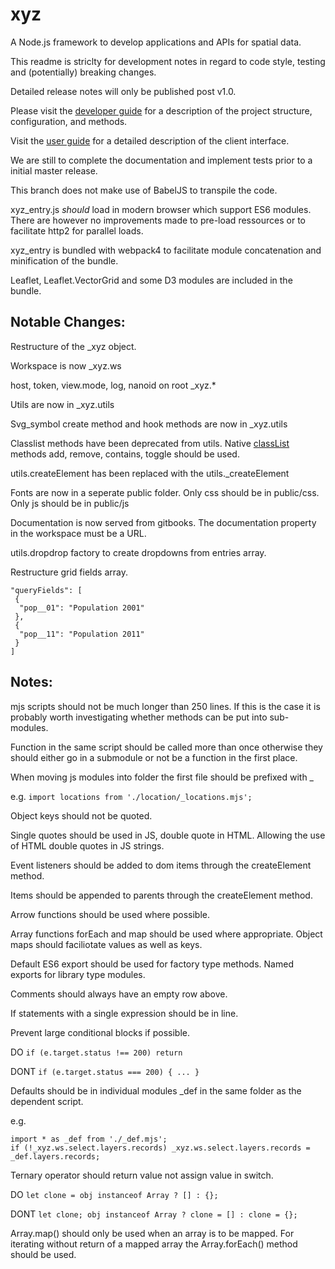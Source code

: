 # xyz
A Node.js framework to develop applications and APIs for spatial data.

This readme is striclty for development notes in regard to code style, testing and (potentially) breaking changes.

Detailed release notes will only be published post v1.0.

Please visit the [developer guide](https://geolytix.gitbook.io/xyz-developer-guide) for a description of the project structure, configuration, and methods.

Visit the [user guide](https://geolytix.gitbook.io/xyz-user-guide) for a detailed description of the client interface.


We are still to complete the documentation and implement tests prior to a initial master release.

This branch does not make use of BabelJS to transpile the code.

xyz_entry.js *should* load in modern browser which support ES6 modules. There are however no improvements made to pre-load ressources or to facilitate http2 for parallel loads.

xyz_entry is bundled with webpack4 to facilitate module concatenation and minification of the bundle.

Leaflet, Leaflet.VectorGrid and some D3 modules are included in the bundle.



## Notable Changes:

Restructure of the \_xyz object.

Workspace is now \_xyz.ws

host, token, view.mode, log, nanoid on root \_xyz.*

Utils are now in \_xyz.utils

Svg_symbol create method and hook methods are now in \_xyz.utils

Classlist methods have been deprecated from utils. Native [classList](https://developer.mozilla.org/en-US/docs/Web/API/Element/classList) methods add, remove, contains, toggle should be used.

utils.createElement has been replaced with the utils.\_createElement

Fonts are now in a seperate public folder. Only css should be in public\/css. Only js should be in public\/js

Documentation is now served from gitbooks. The documentation property in the workspace must be a URL.

utils.dropdrop factory to create dropdowns from entries array.

Restructure grid fields array. 

```
"queryFields": [
 {
  "pop__01": "Population 2001"
 },
 {
  "pop__11": "Population 2011"
 }
]
```

## Notes:

mjs scripts should not be much longer than 250 lines. If this is the case it is probably worth investigating whether methods can be put into sub-modules.

Function in the same script should be called more than once otherwise they should either go in a submodule or not be a function in the first place.


When moving js modules into folder the first file should be prefixed with \_

e.g. `import locations from './location/_locations.mjs';`

Object keys should not be quoted.

Single quotes should be used in JS, double quote in HTML. Allowing the use of HTML double quotes in JS strings.

Event listeners should be added to dom items through the createElement method.

Items should be appended to parents through the createElement method.

Arrow functions should be used where possible.

Array functions forEach and map should be used where appropriate. Object maps should faciliotate values as well as keys.

Default ES6 export should be used for factory type methods. Named exports for library type modules.

Comments should always have an empty row above.

If statements with a single expression should be in line.



Prevent large conditional blocks if possible.

DO `if (e.target.status !== 200) return`

DONT `if (e.target.status === 200) { ... }`


Defaults should be in individual modules \_def in the same folder as the dependent script.

e.g.
```
import * as _def from './_def.mjs';
if (!_xyz.ws.select.layers.records) _xyz.ws.select.layers.records = _def.layers.records;
```


Ternary operator should return value not assign value in switch.

DO `let clone = obj instanceof Array ? [] : {};`

DONT `let clone; obj instanceof Array ? clone = [] : clone = {};`



Array.map() should only be used when an array is to be mapped. For iterating without return of a mapped array the Array.forEach() method should be used.
